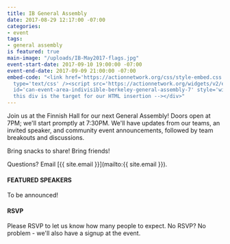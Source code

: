```yaml
---
title: IB General Assembly
date: 2017-08-29 12:17:00 -07:00
categories:
- event
tags:
- general assembly
is featured: true
main-image: "/uploads/IB-May2017-flags.jpg"
event-start-date: 2017-09-10 19:00:00 -07:00
event-end-date: 2017-09-09 21:00:00 -07:00
embed-code: "<link href='https://actionnetwork.org/css/style-embed.css' rel='stylesheet'
  type='text/css' /><script src='https://actionnetwork.org/widgets/v2/event/indivisible-berkeley-general-assembly-7?format=js&source=widget'></script><div
  id='can-event-area-indivisible-berkeley-general-assembly-7' style='width: 100%'><!--
  this div is the target for our HTML insertion --></div>"
---
```


Join us at the Finnish Hall for our next General Assembly! Doors open at 7PM; we'll start promptly at 7:30PM.  We'll have updates from our teams, an invited speaker, and community event announcements, followed by team breakouts and discussions.

Bring snacks to share! Bring friends!

Questions? Email [{{ site.email }}](mailto:{{ site.email }}).

#### FEATURED SPEAKERS

To be announced!

#### RSVP

Please RSVP to let us know how many people to expect.  No RSVP?  No problem - we'll also have a signup at the event.